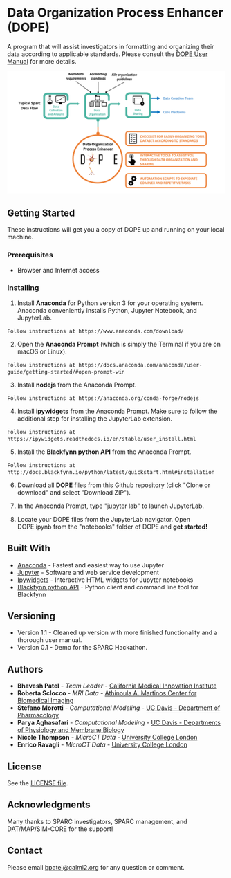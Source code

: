 # Data Organization Process Enhancer (DOPE)

A program that will assist investigators in formatting and organizing their data according to applicable standards. Please consult the [DOPE User Manual](docs/DOPE_User_manual_v1_1.pdf) for more details. 

![alt text](docs/Graphical_illustration_DOPE.png)

## Getting Started

These instructions will get you a copy of DOPE up and running on your local machine.

### Prerequisites

- Browser and Internet access

### Installing

1. Install **Anaconda** for Python version 3 for your operating system. Anaconda conveniently installs Python, Jupyter Notebook, and JupyterLab.

```
Follow instructions at https://www.anaconda.com/download/
```

2. Open the **Anaconda Prompt** (which is simply the Terminal if you are on macOS or Linux).

```
Follow instructions at https://docs.anaconda.com/anaconda/user-guide/getting-started/#open-prompt-win
```

3. Install **nodejs** from the Anaconda Prompt.

```
Follow instructions at https://anaconda.org/conda-forge/nodejs
```

4. Install **ipywidgets** from the Anaconda Prompt. Make sure to follow the additional step for installing the JupyterLab extension.

```
Follow instructions at https://ipywidgets.readthedocs.io/en/stable/user_install.html
```

5. Install the **Blackfynn python API** from the Anaconda Prompt.

```
Follow instructions at http://docs.blackfynn.io/python/latest/quickstart.html#installation
```

6. Download all **DOPE** files from this Github repository (click "Clone or download" and select "Download ZIP").


7. In the Anaconda Prompt, type "jupyter lab" to launch JupyterLab.

8. Locate your DOPE files from the JupyterLab navigator. Open DOPE.ipynb from the "notebooks" folder of DOPE and **get started!**


## Built With
* [Anaconda](https://www.anaconda.com) - Fastest and easiest way to use Jupyter
* [Jupyter](https://jupyter.org/) - Software and web service development
* [Ipywidgets](https://pypi.org/project/ipywidgets/) - Interactive HTML widgets for Jupyter notebooks
* [Blackfynn python API](http://docs.blackfynn.io/python/latest/) - Python client and command line tool for Blackfynn



## Versioning

* Version 1.1 - Cleaned up version with more finished functionality and a thorough user manual.
* Version 0.1 - Demo for the SPARC Hackathon.

## Authors

* **Bhavesh Patel** - *Team Leader* - [California Medical Innovation Institute](https://calmi2.org/)
* **Roberta Sclocco** - *MRI Data* - [Athinoula A. Martinos Center for Biomedical Imaging](https://www.nmr.mgh.harvard.edu/user/8500)
* **Stefano Morotti** - *Computational Modeling* - [UC Davis - Department of Pharmacology](https://scholar.google.com/citations?user=lWILK_YAAAAJ&hl=it&oi=ao)
* **Parya Aghasafari** - *Computational Modeling* - [UC Davis - Departments of Physiology and Membrane Biology](https://scholar.google.com/citations?user=kmtLkS8AAAAJ&hl=it&oi=ao)
* **Nicole Thompson** - *MicroCT Data* - [University College London](https://uk.linkedin.com/in/nicole-thompson-b20b0512b)
* **Enrico Ravagli** - *MicroCT Data* - [University College London](https://scholar.google.com/citations?user=fPftKs0AAAAJ&hl=it&oi=ao)

## License

See the [LICENSE file](LICENSE.txt).

## Acknowledgments

Many thanks to SPARC investigators, SPARC management, and DAT/MAP/SIM-CORE for the support!

## Contact
Please email bpatel@calmi2.org for any question or comment.

